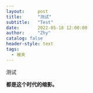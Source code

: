 ```yaml
---
layout:     post
title:      "测试"
subtitle:   "Test"
date:       2022-05-18 12:00:00
author:     "Zhy"
catalog: false
header-style: text
tags:
  - 被夹
---
```

测试

**都是这个时代的缩影。**

